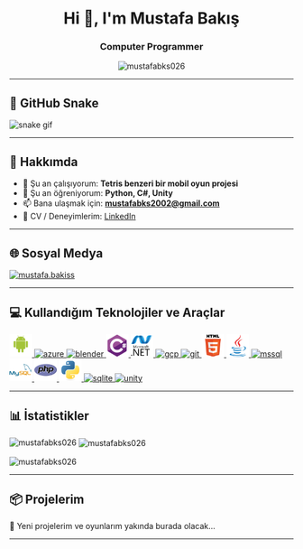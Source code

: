 <!-- Profil README -->

<h1 align="center">Hi 👋, I'm Mustafa Bakış</h1>
<h3 align="center">Computer Programmer</h3>

<p align="center">
  <img src="https://komarev.com/ghpvc/?username=mustafabks026&label=Profile%20views&color=0e75b6&style=flat" alt="mustafabks026" />
</p>

---

## 🐍 GitHub Snake

![snake gif](https://github.com/MustafaBks026/MustafaBks026/blob/output/github-contribution-grid-snake.svg)

---

## 🚀 Hakkımda

- 🔭 Şu an çalışıyorum: **Tetris benzeri bir mobil oyun projesi**
- 🌱 Şu an öğreniyorum: **Python, C#, Unity**
- 📫 Bana ulaşmak için: **mustafabks2002@gmail.com**
- 📄 CV / Deneyimlerim: [LinkedIn](https://www.linkedin.com/in/mustafa-bak%C4%B1%C5%9F-16858726a/)

---

## 🌐 Sosyal Medya

<p align="left">
  <a href="https://instagram.com/mustafa.bakiss" target="blank">
    <img src="https://raw.githubusercontent.com/rahuldkjain/github-profile-readme-generator/master/src/images/icons/Social/instagram.svg" alt="mustafa.bakiss" height="30" width="40" />
  </a>
</p>

---

## 💻 Kullandığım Teknolojiler ve Araçlar

<p align="left">
  <a href="https://developer.android.com" target="_blank"> <img src="https://raw.githubusercontent.com/devicons/devicon/master/icons/android/android-original-wordmark.svg" alt="android" width="40" height="40"/> </a>
  <a href="https://azure.microsoft.com/" target="_blank"> <img src="https://www.vectorlogo.zone/logos/microsoft_azure/microsoft_azure-icon.svg" alt="azure" width="40" height="40"/> </a>
  <a href="https://www.blender.org/" target="_blank"> <img src="https://download.blender.org/branding/community/blender_community_badge_white.svg" alt="blender" width="40" height="40"/> </a>
  <a href="https://www.w3schools.com/cs/" target="_blank"> <img src="https://raw.githubusercontent.com/devicons/devicon/master/icons/csharp/csharp-original.svg" alt="csharp" width="40" height="40"/> </a>
  <a href="https://dotnet.microsoft.com/" target="_blank"> <img src="https://raw.githubusercontent.com/devicons/devicon/master/icons/dot-net/dot-net-original-wordmark.svg" alt="dotnet" width="40" height="40"/> </a>
  <a href="https://cloud.google.com" target="_blank"> <img src="https://www.vectorlogo.zone/logos/google_cloud/google_cloud-icon.svg" alt="gcp" width="40" height="40"/> </a>
  <a href="https://git-scm.com/" target="_blank"> <img src="https://www.vectorlogo.zone/logos/git-scm/git-scm-icon.svg" alt="git" width="40" height="40"/> </a>
  <a href="https://www.w3.org/html/" target="_blank"> <img src="https://raw.githubusercontent.com/devicons/devicon/master/icons/html5/html5-original-wordmark.svg" alt="html5" width="40" height="40"/> </a>
  <a href="https://www.java.com" target="_blank"> <img src="https://raw.githubusercontent.com/devicons/devicon/master/icons/java/java-original.svg" alt="java" width="40" height="40"/> </a>
  <a href="https://www.microsoft.com/en-us/sql-server" target="_blank"> <img src="https://www.svgrepo.com/show/303229/microsoft-sql-server-logo.svg" alt="mssql" width="40" height="40"/> </a>
  <a href="https://www.mysql.com/" target="_blank"> <img src="https://raw.githubusercontent.com/devicons/devicon/master/icons/mysql/mysql-original-wordmark.svg" alt="mysql" width="40" height="40"/> </a>
  <a href="https://www.php.net" target="_blank"> <img src="https://raw.githubusercontent.com/devicons/devicon/master/icons/php/php-original.svg" alt="php" width="40" height="40"/> </a>
  <a href="https://www.python.org" target="_blank"> <img src="https://raw.githubusercontent.com/devicons/devicon/master/icons/python/python-original.svg" alt="python" width="40" height="40"/> </a>
  <a href="https://www.sqlite.org/" target="_blank"> <img src="https://www.vectorlogo.zone/logos/sqlite/sqlite-icon.svg" alt="sqlite" width="40" height="40"/> </a>
  <a href="https://unity.com/" target="_blank"> <img src="https://www.vectorlogo.zone/logos/unity3d/unity3d-icon.svg" alt="unity" width="40" height="40"/> </a>
</p>

---

## 📊 İstatistikler

<p><img align="left" src="https://github-readme-stats.vercel.app/api/top-langs?username=mustafabks026&show_icons=true&locale=en&layout=compact" alt="mustafabks026" /></p>

<p>&nbsp;<img align="center" src="https://github-readme-stats.vercel.app/api?username=mustafabks026&show_icons=true&locale=en" alt="mustafabks026" /></p>

<p><img align="center" src="https://github-readme-streak-stats.herokuapp.com/?user=mustafabks026&" alt="mustafabks026" /></p>

---

## 📦 Projelerim
🧩 Yeni projelerim ve oyunlarım yakında burada olacak...

---


